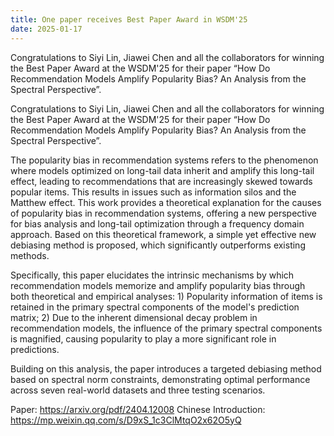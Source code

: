 ```yaml
---
title: One paper receives Best Paper Award in WSDM'25
date: 2025-01-17
---
```


Congratulations to Siyi Lin, Jiawei Chen and all the collaborators for winning the Best Paper Award at the WSDM'25 for their paper “How Do Recommendation Models Amplify Popularity Bias? An Analysis from the Spectral Perspective”.

<!--more-->

Congratulations to Siyi Lin, Jiawei Chen and all the collaborators for winning the Best Paper Award at the WSDM'25 for their paper “How Do Recommendation Models Amplify Popularity Bias? An Analysis from the Spectral Perspective”.

The popularity bias in recommendation systems refers to the phenomenon where models optimized on long-tail data inherit and amplify this long-tail effect, leading to recommendations that are increasingly skewed towards popular items. This results in issues such as information silos and the Matthew effect. This work provides a theoretical explanation for the causes of popularity bias in recommendation systems, offering a new perspective for bias analysis and long-tail optimization through a frequency domain approach. Based on this theoretical framework, a simple yet effective new debiasing method is proposed, which significantly outperforms existing methods.

Specifically, this paper elucidates the intrinsic mechanisms by which recommendation models memorize and amplify popularity bias through both theoretical and empirical analyses: 1) Popularity information of items is retained in the primary spectral components of the model's prediction matrix; 2) Due to the inherent dimensional decay problem in recommendation models, the influence of the primary spectral components is magnified, causing popularity to play a more significant role in predictions.

Building on this analysis, the paper introduces a targeted debiasing method based on spectral norm constraints, demonstrating optimal performance across seven real-world datasets and three testing scenarios.

Paper: https://arxiv.org/pdf/2404.12008
Chinese Introduction: https://mp.weixin.qq.com/s/D9xS_1c3ClMtqO2x62O5yQ
